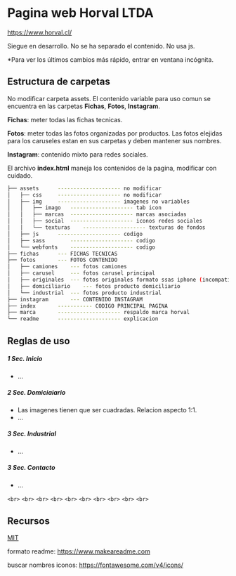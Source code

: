 # Pagina web Horval LTDA
https://www.horval.cl/

Siegue en desarrollo. No se ha separado el contenido. No usa js.


*Para ver los últimos cambios más rápido, entrar en ventana incógnita.

## Estructura de carpetas

No modificar carpeta assets.
El contenido variable para uso comun se encuentra en las carpetas **Fichas**, **Fotos**, **Instagram**.

**Fichas**: meter todas las fichas tecnicas.

**Fotos**: meter todas las fotos organizadas por productos. Las fotos elejidas para los caruseles estan en sus carpetas y deben mantener sus nombres.

**Instagram**: contenido mixto para redes sociales.

El archivo **index.html** maneja los contenidos de la pagina, modificar con cuidado.

```bash
├── assets		-------------------- no modificar
│   ├── css		-------------------- no modificar
│   ├── img		-------------------- imagenes no variables
│   │   ├── imago	-------------------- tab icon
│   │   ├── marcas	-------------------- marcas asociadas
│   │   ├── social	-------------------- iconos redes sociales
│   │   └── texturas	-------------------- texturas de fondos
│   ├── js		-------------------- codigo
│   ├── sass		-------------------- codigo
│   └── webfonts	-------------------- codigo
├── fichas		--- FICHAS TECNICAS
├── fotos		--- FOTOS CONTENIDO
│   ├── camiones	--- fotos camiones
│   ├── carusel		--- fotos carusel principal
│   ├── originales	--- fotos originales formato ssas iphone (incompatible)
│   ├── domiciliario	--- fotos producto domiciliario
│   └── industrial	--- fotos producto industrial
├── instagram		--- CONTENIDO INSTAGRAM
├── index 		----------- CODIGO PRINCIPAL PAGINA
├── marca 		-------------------- respaldo marca horval
└── readme		-------------------- explicacion
```

## Reglas de uso

##### 1 Sec. Inicio

- ...

##### 2 Sec. Domiciaiario

- Las imagenes tienen que ser cuadradas. Relacion aspecto 1:1.
- ...

##### 3 Sec. Industrial

- ...

##### 3 Sec. Contacto

- ...

`<br>`
`<br>`
`<br>`
`<br>`
`<br>`
`<br>`
`<br>`
`<br>`
`<br>`
`<br>`

## Recursos

[MIT](https://choosealicense.com/licenses/mit/)

formato readme: https://www.makeareadme.com

buscar nombres iconos: https://fontawesome.com/v4/icons/
